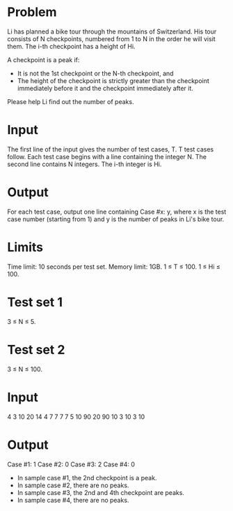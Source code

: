 # Problem

Li has planned a bike tour through the mountains of Switzerland. His tour consists of N checkpoints, numbered from 1 to N in the order he will visit them. The i-th checkpoint has a height of Hi.

A checkpoint is a peak if:

- It is not the 1st checkpoint or the N-th checkpoint, and
- The height of the checkpoint is strictly greater than the checkpoint immediately before it and the checkpoint immediately after it.

Please help Li find out the number of peaks.

# Input

The first line of the input gives the number of test cases, T. T test cases follow. Each test case begins with a line containing the integer N. The second line contains N integers. The i-th integer is Hi.

# Output

For each test case, output one line containing Case #x: y, where x is the test case number (starting from 1) and y is the number of peaks in Li's bike tour.

# Limits

Time limit: 10 seconds per test set. Memory limit: 1GB. 1 ≤ T ≤ 100. 1 ≤ Hi ≤ 100.

# Test set 1

3 ≤ N ≤ 5.

# Test set 2

3 ≤ N ≤ 100.

# Input

4 3 10 20 14 4 7 7 7 7 5 10 90 20 90 10 3 10 3 10

# Output

Case #1: 1 Case #2: 0 Case #3: 2 Case #4: 0

- In sample case #1, the 2nd checkpoint is a peak.
- In sample case #2, there are no peaks.
- In sample case #3, the 2nd and 4th checkpoint are peaks.
- In sample case #4, there are no peaks.
